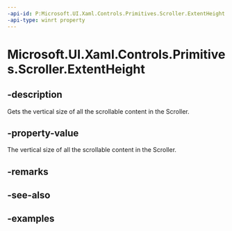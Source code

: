```yaml
---
-api-id: P:Microsoft.UI.Xaml.Controls.Primitives.Scroller.ExtentHeight
-api-type: winrt property
---
```


# Microsoft.UI.Xaml.Controls.Primitives.Scroller.ExtentHeight

<!--
public double ExtentHeight { get; }
-->

## -description

Gets the vertical size of all the scrollable content in the Scroller.

## -property-value

The vertical size of all the scrollable content in the Scroller.

## -remarks

## -see-also

## -examples

